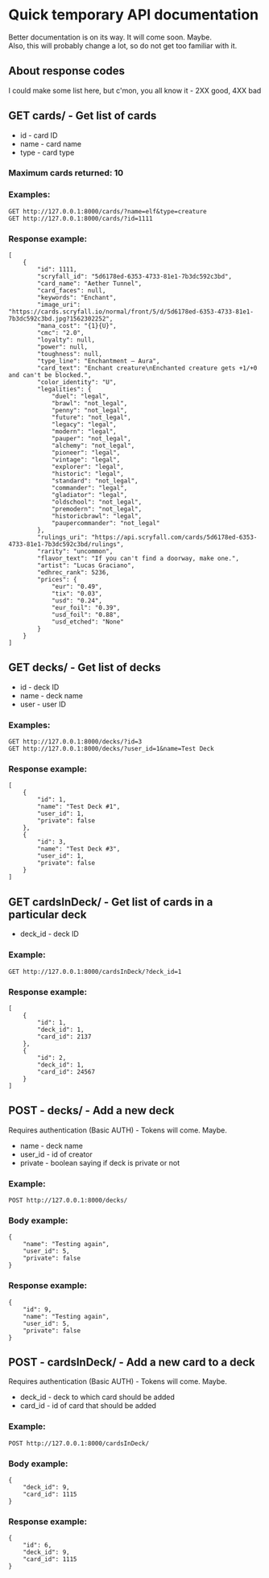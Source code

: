 # Quick temporary API documentation

Better documentation is on its way. It will come soon. Maybe. \
Also, this will probably change a lot, so do not get too familiar with it.

## About response codes
I could make some list here, but c'mon, you all know it - 2XX good, 4XX bad

## GET cards/ - Get list of cards
- id - card ID
- name - card name
- type - card type

### Maximum cards returned: 10

### Examples:
```GET http://127.0.0.1:8000/cards/?name=elf&type=creature``` \
```GET http://127.0.0.1:8000/cards/?id=1111```

### Response example: 
```
[
    {
        "id": 1111,
        "scryfall_id": "5d6178ed-6353-4733-81e1-7b3dc592c3bd",
        "card_name": "Aether Tunnel",
        "card_faces": null,
        "keywords": "Enchant",
        "image_uri": "https://cards.scryfall.io/normal/front/5/d/5d6178ed-6353-4733-81e1-7b3dc592c3bd.jpg?1562302252",
        "mana_cost": "{1}{U}",
        "cmc": "2.0",
        "loyalty": null,
        "power": null,
        "toughness": null,
        "type_line": "Enchantment — Aura",
        "card_text": "Enchant creature\nEnchanted creature gets +1/+0 and can't be blocked.",
        "color_identity": "U",
        "legalities": {
            "duel": "legal",
            "brawl": "not_legal",
            "penny": "not_legal",
            "future": "not_legal",
            "legacy": "legal",
            "modern": "legal",
            "pauper": "not_legal",
            "alchemy": "not_legal",
            "pioneer": "legal",
            "vintage": "legal",
            "explorer": "legal",
            "historic": "legal",
            "standard": "not_legal",
            "commander": "legal",
            "gladiator": "legal",
            "oldschool": "not_legal",
            "premodern": "not_legal",
            "historicbrawl": "legal",
            "paupercommander": "not_legal"
        },
        "rulings_uri": "https://api.scryfall.com/cards/5d6178ed-6353-4733-81e1-7b3dc592c3bd/rulings",
        "rarity": "uncommon",
        "flavor_text": "If you can't find a doorway, make one.",
        "artist": "Lucas Graciano",
        "edhrec_rank": 5236,
        "prices": {
            "eur": "0.49",
            "tix": "0.03",
            "usd": "0.24",
            "eur_foil": "0.39",
            "usd_foil": "0.88",
            "usd_etched": "None"
        }
    }
]
```

## GET decks/ - Get list of decks
- id - deck ID
- name - deck name
- user - user ID

### Examples:
```GET http://127.0.0.1:8000/decks/?id=3``` \
```GET http://127.0.0.1:8000/decks/?user_id=1&name=Test Deck```

### Response example:
```
[
    {
        "id": 1,
        "name": "Test Deck #1",
        "user_id": 1,
        "private": false
    },
    {
        "id": 3,
        "name": "Test Deck #3",
        "user_id": 1,
        "private": false
    }
]
```

## GET cardsInDeck/ - Get list of cards in a particular deck

- deck_id - deck ID

### Example:
```GET http://127.0.0.1:8000/cardsInDeck/?deck_id=1```

### Response example:
```
[
    {
        "id": 1,
        "deck_id": 1,
        "card_id": 2137
    },
    {
        "id": 2,
        "deck_id": 1,
        "card_id": 24567
    }
]
```

## POST - decks/ - Add a new deck

Requires authentication (Basic AUTH) - Tokens will come. Maybe.

- name - deck name
- user_id - id of creator
- private - boolean saying if deck is private or not

### Example:
```POST http://127.0.0.1:8000/decks/```

### Body example:
```
{
	"name": "Testing again",
	"user_id": 5,
	"private": false
}
```

### Response example:
```
{
    "id": 9,
    "name": "Testing again",
    "user_id": 5,
    "private": false
}
```

## POST - cardsInDeck/ - Add a new card to a deck

Requires authentication (Basic AUTH) - Tokens will come. Maybe.

- deck_id - deck to which card should be added
- card_id - id of card that should be added

### Example:
```POST http://127.0.0.1:8000/cardsInDeck/```

### Body example:
```
{
	"deck_id": 9,
	"card_id": 1115
}
```

### Response example:
```
{
    "id": 6,
    "deck_id": 9,
    "card_id": 1115
}
```